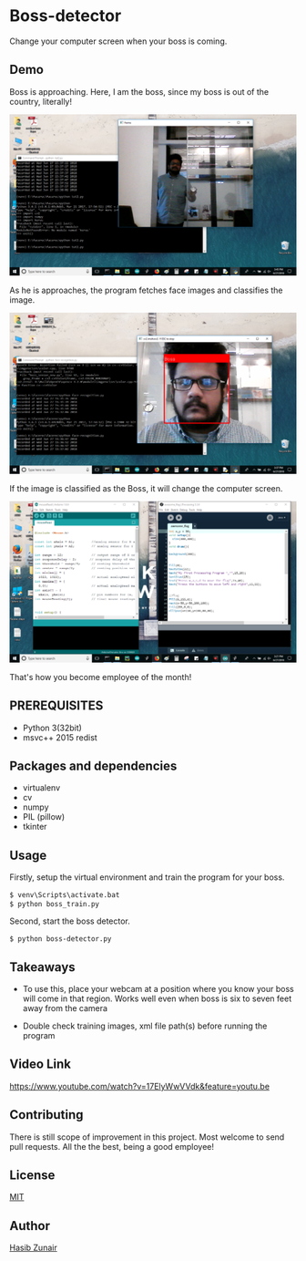 # Boss-detector
Change your computer screen when your boss is coming. 

## Demo

Boss is approaching. Here, I am the boss, since my boss is out of the country, literally!

![alt text](https://github.com/hasibzunair/boss-detector/blob/master/demo%20pictures/boss_is_nearby.png)

As he is approaches, the program fetches face images and classifies the image.

![alt text](https://github.com/hasibzunair/boss-detector/blob/master/demo%20pictures/boss_face_classified.png)

If the image is classified as the Boss, it will change the computer screen.

![alt text](https://github.com/hasibzunair/boss-detector/blob/master/demo%20pictures/fake_screen.png)

That's how you become employee of the month!

## PREREQUISITES
- Python 3(32bit)
- msvc++ 2015 redist

## Packages and dependencies
* virtualenv
* cv
* numpy
* PIL (pillow)
* tkinter

## Usage

Firstly, setup the virtual environment and train the program for your boss.
```
$ venv\Scripts\activate.bat
$ python boss_train.py
```
Second, start the boss detector.
```
$ python boss-detector.py
```
## Takeaways

* To use this, place your webcam at a position where you know your boss will come in that region. Works well even when boss is six to seven feet away from the camera

* Double check training images, xml file path(s) before running the program

## Video Link 
https://www.youtube.com/watch?v=17ElyWwVVdk&feature=youtu.be

## Contributing
There is still scope of improvement in this project. Most welcome to send pull requests. All the the best, being a good employee!
## License
[MIT](https://github.com/hasibzunair/boss-detector/blob/master/LICENSE)

## Author
[Hasib Zunair](http://hasibzunair.github.io/)

